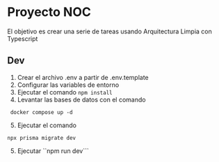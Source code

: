 # Proyecto NOC

El objetivo es crear una serie de tareas usando Arquitectura Limpia con Typescript

## Dev

1. Crear el archivo .env a partir de .env.template
2. Configurar las variables de entorno
3. Ejecutar el comando `npm install`
4. Levantar las bases de datos con el comando

```
 docker compose up -d
```

5. Ejecutar el comando

```
npx prisma migrate dev
```

5. Ejecutar ``npm run dev```
